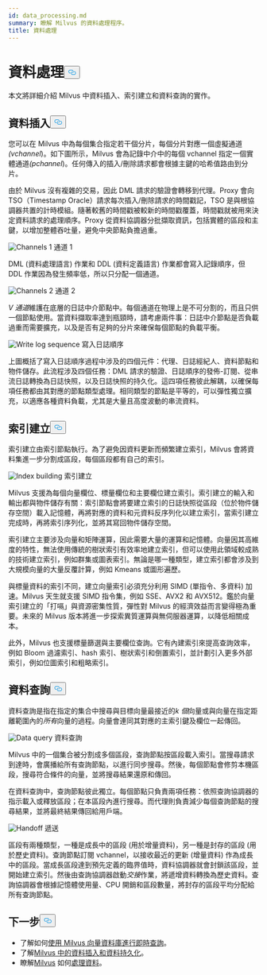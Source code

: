 ```yaml
---
id: data_processing.md
summary: 瞭解 Milvus 的資料處理程序。
title: 資料處理
---
```

<h1 id="Data-Processing" class="common-anchor-header">資料處理<button data-href="#Data-Processing" class="anchor-icon" translate="no">
      <svg translate="no"
        aria-hidden="true"
        focusable="false"
        height="20"
        version="1.1"
        viewBox="0 0 16 16"
        width="16"
      >
        <path
          fill="#0092E4"
          fill-rule="evenodd"
          d="M4 9h1v1H4c-1.5 0-3-1.69-3-3.5S2.55 3 4 3h4c1.45 0 3 1.69 3 3.5 0 1.41-.91 2.72-2 3.25V8.59c.58-.45 1-1.27 1-2.09C10 5.22 8.98 4 8 4H4c-.98 0-2 1.22-2 2.5S3 9 4 9zm9-3h-1v1h1c1 0 2 1.22 2 2.5S13.98 12 13 12H9c-.98 0-2-1.22-2-2.5 0-.83.42-1.64 1-2.09V6.25c-1.09.53-2 1.84-2 3.25C6 11.31 7.55 13 9 13h4c1.45 0 3-1.69 3-3.5S14.5 6 13 6z"
        ></path>
      </svg>
    </button></h1><p>本文將詳細介紹 Milvus 中資料插入、索引建立和資料查詢的實作。</p>
<h2 id="Data-insertion" class="common-anchor-header">資料插入<button data-href="#Data-insertion" class="anchor-icon" translate="no">
      <svg translate="no"
        aria-hidden="true"
        focusable="false"
        height="20"
        version="1.1"
        viewBox="0 0 16 16"
        width="16"
      >
        <path
          fill="#0092E4"
          fill-rule="evenodd"
          d="M4 9h1v1H4c-1.5 0-3-1.69-3-3.5S2.55 3 4 3h4c1.45 0 3 1.69 3 3.5 0 1.41-.91 2.72-2 3.25V8.59c.58-.45 1-1.27 1-2.09C10 5.22 8.98 4 8 4H4c-.98 0-2 1.22-2 2.5S3 9 4 9zm9-3h-1v1h1c1 0 2 1.22 2 2.5S13.98 12 13 12H9c-.98 0-2-1.22-2-2.5 0-.83.42-1.64 1-2.09V6.25c-1.09.53-2 1.84-2 3.25C6 11.31 7.55 13 9 13h4c1.45 0 3-1.69 3-3.5S14.5 6 13 6z"
        ></path>
      </svg>
    </button></h2><p>您可以在 Milvus 中為每個集合指定若干個分片，每個分片對應一個虛擬通道<em>(vchannel</em>)。如下圖所示，Milvus 會為記錄中介中的每個 vchannel 指定一個實體通道<em>(pchannel</em>)。任何傳入的插入/刪除請求都會根據主鍵的哈希值路由到分片。</p>
<p>由於 Milvus 沒有複雜的交易，因此 DML 請求的驗證會轉移到代理。Proxy 會向 TSO（Timestamp Oracle）請求每次插入/刪除請求的時間戳記，TSO 是與根協調器共置的計時模組。隨著較舊的時間戳被較新的時間戳覆蓋，時間戳就被用來決定資料請求的處理順序。Proxy 從資料協調器分批擷取資訊，包括實體的區段和主鍵，以增加整體吞吐量，避免中央節點負擔過重。</p>
<p>
  
   <span class="img-wrapper"> <img translate="no" src="/docs/v2.6.x/assets/channels_1.jpg" alt="Channels 1" class="doc-image" id="channels-1" />
   </span> <span class="img-wrapper"> <span>通道 1</span> </span></p>
<p>DML (資料處理語言) 作業和 DDL (資料定義語言) 作業都會寫入記錄順序，但 DDL 作業因為發生頻率低，所以只分配一個通道。</p>
<p>
  
   <span class="img-wrapper"> <img translate="no" src="/docs/v2.6.x/assets/channels_2.jpg" alt="Channels 2" class="doc-image" id="channels-2" />
   </span> <span class="img-wrapper"> <span>通道 2</span> </span></p>
<p><em>V 通道</em>維護在底層的日誌中介節點中。每個通道在物理上是不可分割的，而且只供一個節點使用。當資料擷取率達到瓶頸時，請考慮兩件事：日誌中介節點是否負載過重而需要擴充，以及是否有足夠的分片來確保每個節點的負載平衡。</p>
<p>
  
   <span class="img-wrapper"> <img translate="no" src="/docs/v2.6.x/assets/write_log_sequence.jpg" alt="Write log sequence" class="doc-image" id="write-log-sequence" />
   </span> <span class="img-wrapper"> <span>寫入日誌順序</span> </span></p>
<p>上圖概括了寫入日誌順序過程中涉及的四個元件：代理、日誌經紀人、資料節點和物件儲存。此流程涉及四個任務：DML 請求的驗證、日誌順序的發佈-訂閱、從串流日誌轉換為日誌快照，以及日誌快照的持久化。這四項任務彼此解耦，以確保每項任務都由其對應的節點類型處理。相同類型的節點是平等的，可以彈性獨立擴充，以適應各種資料負載，尤其是大量且高度波動的串流資料。</p>
<h2 id="Index-building" class="common-anchor-header">索引建立<button data-href="#Index-building" class="anchor-icon" translate="no">
      <svg translate="no"
        aria-hidden="true"
        focusable="false"
        height="20"
        version="1.1"
        viewBox="0 0 16 16"
        width="16"
      >
        <path
          fill="#0092E4"
          fill-rule="evenodd"
          d="M4 9h1v1H4c-1.5 0-3-1.69-3-3.5S2.55 3 4 3h4c1.45 0 3 1.69 3 3.5 0 1.41-.91 2.72-2 3.25V8.59c.58-.45 1-1.27 1-2.09C10 5.22 8.98 4 8 4H4c-.98 0-2 1.22-2 2.5S3 9 4 9zm9-3h-1v1h1c1 0 2 1.22 2 2.5S13.98 12 13 12H9c-.98 0-2-1.22-2-2.5 0-.83.42-1.64 1-2.09V6.25c-1.09.53-2 1.84-2 3.25C6 11.31 7.55 13 9 13h4c1.45 0 3-1.69 3-3.5S14.5 6 13 6z"
        ></path>
      </svg>
    </button></h2><p>索引建立由索引節點執行。為了避免因資料更新而頻繁建立索引，Milvus 會將資料集進一步分割成區段，每個區段都有自己的索引。</p>
<p>
  
   <span class="img-wrapper"> <img translate="no" src="/docs/v2.6.x/assets/index_building.jpg" alt="Index building" class="doc-image" id="index-building" />
   </span> <span class="img-wrapper"> <span>索引建立</span> </span></p>
<p>Milvus 支援為每個向量欄位、標量欄位和主要欄位建立索引。索引建立的輸入和輸出都與物件儲存有關：索引節點會將要建立索引的日誌快照從區段（位於物件儲存空間）載入記憶體，再將對應的資料和元資料反序列化以建立索引，當索引建立完成時，再將索引序列化，並將其寫回物件儲存空間。</p>
<p>索引建立主要涉及向量和矩陣運算，因此需要大量的運算和記憶體。向量因其高維度的特性，無法使用傳統的樹狀索引有效率地建立索引，但可以使用此領域較成熟的技術建立索引，例如群集或圖表索引。無論是哪一種類型，建立索引都會涉及到大規模向量的大量反覆計算，例如 Kmeans 或圖形遍歷。</p>
<p>與標量資料的索引不同，建立向量索引必須充分利用 SIMD (單指令、多資料) 加速。Milvus 天生就支援 SIMD 指令集，例如 SSE、AVX2 和 AVX512。鑑於向量索引建立的「打嗝」與資源密集性質，彈性對 Milvus 的經濟效益而言變得極為重要。未來的 Milvus 版本將進一步探索異質運算與無伺服器運算，以降低相關成本。</p>
<p>此外，Milvus 也支援標量篩選與主要欄位查詢。它有內建索引來提高查詢效率，例如 Bloom 過濾索引、hash 索引、樹狀索引和倒置索引，並計劃引入更多外部索引，例如位圖索引和粗略索引。</p>
<h2 id="Data-query" class="common-anchor-header">資料查詢<button data-href="#Data-query" class="anchor-icon" translate="no">
      <svg translate="no"
        aria-hidden="true"
        focusable="false"
        height="20"
        version="1.1"
        viewBox="0 0 16 16"
        width="16"
      >
        <path
          fill="#0092E4"
          fill-rule="evenodd"
          d="M4 9h1v1H4c-1.5 0-3-1.69-3-3.5S2.55 3 4 3h4c1.45 0 3 1.69 3 3.5 0 1.41-.91 2.72-2 3.25V8.59c.58-.45 1-1.27 1-2.09C10 5.22 8.98 4 8 4H4c-.98 0-2 1.22-2 2.5S3 9 4 9zm9-3h-1v1h1c1 0 2 1.22 2 2.5S13.98 12 13 12H9c-.98 0-2-1.22-2-2.5 0-.83.42-1.64 1-2.09V6.25c-1.09.53-2 1.84-2 3.25C6 11.31 7.55 13 9 13h4c1.45 0 3-1.69 3-3.5S14.5 6 13 6z"
        ></path>
      </svg>
    </button></h2><p>資料查詢是指在指定的集合中搜尋與目標向量最接近的<em>k 個</em>向量或與向量在指定距離範圍內的<em>所有</em>向量的過程。向量會連同其對應的主索引鍵及欄位一起傳回。</p>
<p>
  
   <span class="img-wrapper"> <img translate="no" src="/docs/v2.6.x/assets/data_query.jpg" alt="Data query" class="doc-image" id="data-query" />
   </span> <span class="img-wrapper"> <span>資料查詢</span> </span></p>
<p>Milvus 中的一個集合被分割成多個區段，查詢節點按區段載入索引。當搜尋請求到達時，會廣播給所有查詢節點，以進行同步搜尋。然後，每個節點會修剪本機區段，搜尋符合條件的向量，並將搜尋結果還原和傳回。</p>
<p>在資料查詢中，查詢節點彼此獨立。每個節點只負責兩項任務：依照查詢協調器的指示載入或釋放區段；在本區段內進行搜尋。而代理則負責減少每個查詢節點的搜尋結果，並將最終結果傳回給用戶端。</p>
<p>
  
   <span class="img-wrapper"> <img translate="no" src="/docs/v2.6.x/assets/handoff.jpg" alt="Handoff" class="doc-image" id="handoff" />
   </span> <span class="img-wrapper"> <span>遞送</span> </span></p>
<p>區段有兩種類型，一種是成長中的區段 (用於增量資料)，另一種是封存的區段 (用於歷史資料)。查詢節點訂閱 vchannel，以接收最近的更新 (增量資料) 作為成長中的區段。當成長區段達到預先定義的臨界值時，資料協調器就會封鎖該區段，並開始建立索引。然後由查詢協調器啟動<em>交接</em>作業，將遞增資料轉換為歷史資料。查詢協調器會根據記憶體使用量、CPU 開銷和區段數量，將封存的區段平均分配給所有查詢節點。</p>
<h2 id="Whats-next" class="common-anchor-header">下一步<button data-href="#Whats-next" class="anchor-icon" translate="no">
      <svg translate="no"
        aria-hidden="true"
        focusable="false"
        height="20"
        version="1.1"
        viewBox="0 0 16 16"
        width="16"
      >
        <path
          fill="#0092E4"
          fill-rule="evenodd"
          d="M4 9h1v1H4c-1.5 0-3-1.69-3-3.5S2.55 3 4 3h4c1.45 0 3 1.69 3 3.5 0 1.41-.91 2.72-2 3.25V8.59c.58-.45 1-1.27 1-2.09C10 5.22 8.98 4 8 4H4c-.98 0-2 1.22-2 2.5S3 9 4 9zm9-3h-1v1h1c1 0 2 1.22 2 2.5S13.98 12 13 12H9c-.98 0-2-1.22-2-2.5 0-.83.42-1.64 1-2.09V6.25c-1.09.53-2 1.84-2 3.25C6 11.31 7.55 13 9 13h4c1.45 0 3-1.69 3-3.5S14.5 6 13 6z"
        ></path>
      </svg>
    </button></h2><ul>
<li>了解如何<a href="https://milvus.io/blog/deep-dive-5-real-time-query.md">使用 Milvus 向量資料庫進行即時查詢</a>。</li>
<li>了解<a href="https://milvus.io/blog/deep-dive-4-data-insertion-and-data-persistence.md">Milvus 中的資料插入和資料持久化</a>。</li>
<li>瞭解<a href="https://milvus.io/blog/deep-dive-3-data-processing.md">Milvus</a> 如何<a href="https://milvus.io/blog/deep-dive-3-data-processing.md">處理資料</a>。</li>
</ul>
